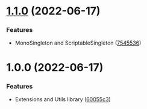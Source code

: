 # [1.1.0](https://github.com/xDavidLeon/Hero-Library/compare/v1.0.0...v1.1.0) (2022-06-17)


### Features

* MonoSingleton and ScriptableSingleton ([7545536](https://github.com/xDavidLeon/Hero-Library/commit/7545536a6c3cc8b3333cd34b30539a20f6e5939e))

# 1.0.0 (2022-06-17)


### Features

* Extensions and Utils library ([60055c3](https://github.com/xDavidLeon/Hero-Library/commit/60055c33a5ee241bda973493926cde7d8c5c1d7d))
